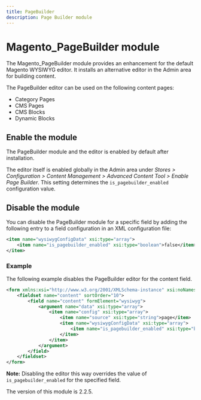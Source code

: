 ```yaml
---
title: PageBuilder
description: Page Builder module
---
```


# Magento_PageBuilder module

The Magento_PageBuilder module provides an enhancement for the default Magento WYSIWYG editor. It installs an alternative editor in the Admin area for building content.

The PageBuilder editor can be used on the following content pages:

* Category Pages
* CMS Pages
* CMS Blocks
* Dynamic Blocks

## Enable the module

The PageBuilder module and the editor is enabled by default after installation.

The editor itself is enabled globally in the Admin area under *Stores > Configuration > Content Management > Advanced Content Tool > Enable Page Builder*.
This setting determines the `is_pagebuilder_enabled` configuration value.

## Disable the module

You can disable the PageBuilder module for a specific field by adding the following entry to a field configuration in an XML configuration file:

```xml
<item name="wysiwygConfigData" xsi:type="array">
    <item name="is_pagebuilder_enabled" xsi:type="boolean">false</item>
</item>
```

### Example

The following example disables the PageBuilder editor for the content field.

```xml
<form xmlns:xsi="http://www.w3.org/2001/XMLSchema-instance" xsi:noNamespaceSchemaLocation="urn:magento:module:Magento_Ui:etc/ui_configuration.xsd">
    <fieldset name="content" sortOrder="10">
        <field name="content" formElement="wysiwyg">
            <argument name="data" xsi:type="array">
                <item name="config" xsi:type="array">
                    <item name="source" xsi:type="string">page</item>
                    <item name="wysiwygConfigData" xsi:type="array">
                        <item name="is_pagebuilder_enabled" xsi:type="boolean">false</item>
                    </item>
                </item>
            </argument>
        </field>
    </fieldset>
</form>
```

**Note:** Disabling the editor this way overrides the value of `is_pagebuilder_enabled` for the specified field.

<InlineAlert slots="text" />
The version of this module is 2.2.5.
